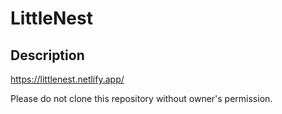 # LittleNest

## Description

https://littlenest.netlify.app/

Please do not clone this repository without owner's permission.

